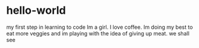 # hello-world
my first step in learning to code
Im a girl. I love coffee. Im doing my best to eat more veggies and im playing with the idea of giving up meat. we shall see
